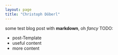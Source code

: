 ```yaml
---
layout: page
title: "Christoph Döberl"
---
```


some test blog post with **markdown**, oh *fancy*
TODO:
* post-Template
* useful content
* more content

